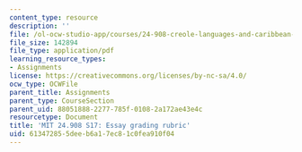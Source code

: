 ```yaml
---
content_type: resource
description: ''
file: /ol-ocw-studio-app/courses/24-908-creole-languages-and-caribbean-identities-spring-2017/613472855deeb6a17ec81c0fea910f04_MIT24_908s17_assn_rubric.pdf
file_size: 142894
file_type: application/pdf
learning_resource_types:
- Assignments
license: https://creativecommons.org/licenses/by-nc-sa/4.0/
ocw_type: OCWFile
parent_title: Assignments
parent_type: CourseSection
parent_uid: 88051888-2277-785f-0108-2a172ae43e4c
resourcetype: Document
title: 'MIT 24.908 S17: Essay grading rubric'
uid: 61347285-5dee-b6a1-7ec8-1c0fea910f04
---
```

